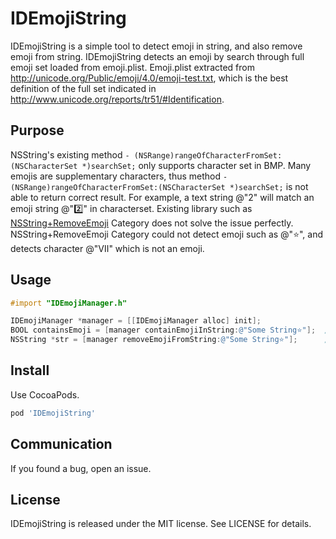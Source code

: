 # IDEmojiString

IDEmojiString is a simple tool to detect emoji in string, and also remove emoji from string. IDEmojiString detects an emoji by search through full emoji set loaded from emoji.plist. Emoji.plist extracted from http://unicode.org/Public/emoji/4.0/emoji-test.txt, which is the best definition of the full set indicated in http://www.unicode.org/reports/tr51/#Identification.


## Purpose

NSString's existing method ```- (NSRange)rangeOfCharacterFromSet:(NSCharacterSet *)searchSet;``` only supports character set in BMP. Many emojis are supplementary characters, thus method ```- (NSRange)rangeOfCharacterFromSet:(NSCharacterSet *)searchSet;``` is not able to return correct result. For example, a text string @"2" will match an emoji string @"2️⃣" in characterset. 
Existing library such as [NSString+RemoveEmoji](https://github.com/woxtu/NSString-RemoveEmoji) Category does not solve the issue perfectly. NSString+RemoveEmoji Category could not detect emoji such as @"⭐", and detects character @"Ⅶ" which is not an emoji.     


## Usage

```objective-c
#import "IDEmojiManager.h"

IDEmojiManager *manager = [[IDEmojiManager alloc] init];
BOOL containsEmoji = [manager containEmojiInString:@"Some String⭐"];  // return value: YES
NSString *str = [manager removeEmojiFromString:@"Some String⭐"];      // return value: Some String

```


## Install

Use CocoaPods.

```ruby
pod 'IDEmojiString'
```


## Communication

If you found a bug, open an issue.


## License

IDEmojiString is released under the MIT license. See LICENSE for details.

